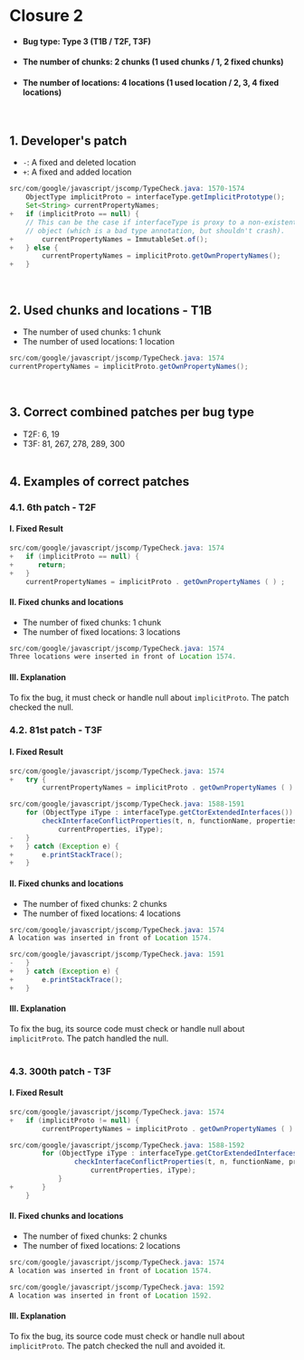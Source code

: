 # Closure 2
* <h4>Bug type: Type 3 (T1B / T2F, T3F)</h4>
* <h4>The number of chunks: 2 chunks (1 used chunks / 1, 2 fixed chunks)</h4>
* <h4>The number of locations: 4 locations (1 used location / 2, 3, 4 fixed locations)</h4>
<br>

## 1. Developer's patch
* `-`: A fixed and deleted location
* `+`: A fixed and added location
```java
src/com/google/javascript/jscomp/TypeCheck.java: 1570-1574
    ObjectType implicitProto = interfaceType.getImplicitPrototype();
    Set<String> currentPropertyNames;
+   if (implicitProto == null) {
    // This can be the case if interfaceType is proxy to a non-existent
    // object (which is a bad type annotation, but shouldn't crash).
+       currentPropertyNames = ImmutableSet.of();
+   } else {
        currentPropertyNames = implicitProto.getOwnPropertyNames();
+   }
```
<br>

## 2. Used chunks and locations - T1B
* The number of used chunks: 1 chunk
* The number of used locations: 1 location
```java
src/com/google/javascript/jscomp/TypeCheck.java: 1574
currentPropertyNames = implicitProto.getOwnPropertyNames();
```
<br>

## 3. Correct combined patches per bug type
* T2F: 6, 19
* T3F: 81, 267, 278, 289, 300
<br><br>

## 4. Examples of correct patches
### 4.1. 6th patch - T2F
#### I. Fixed Result
```java
src/com/google/javascript/jscomp/TypeCheck.java: 1574
+   if (implicitProto == null) { 
+      return; 
+   } 
    currentPropertyNames = implicitProto . getOwnPropertyNames ( ) ;
```

#### II. Fixed chunks and locations
* The number of fixed chunks: 1 chunk
* The number of fixed locations: 3 locations
```java
src/com/google/javascript/jscomp/TypeCheck.java: 1574
Three locations were inserted in front of Location 1574.
```

#### III. Explanation
To fix the bug, it must check or handle null about ```implicitProto```. The patch checked the null. 
<br>

### 4.2. 81st patch - T3F
#### I. Fixed Result
```java
src/com/google/javascript/jscomp/TypeCheck.java: 1574
+   try { 
        currentPropertyNames = implicitProto . getOwnPropertyNames ( ) ;
```

```java
src/com/google/javascript/jscomp/TypeCheck.java: 1588-1591
    for (ObjectType iType : interfaceType.getCtorExtendedInterfaces()) {
        checkInterfaceConflictProperties(t, n, functionName, properties,
            currentProperties, iType);
-   }
+   } catch (Exception e) { 
+       e.printStackTrace(); 
+   }
```

#### II. Fixed chunks and locations
* The number of fixed chunks: 2 chunks
* The number of fixed locations: 4 locations
```java
src/com/google/javascript/jscomp/TypeCheck.java: 1574
A location was inserted in front of Location 1574.
```

```java
src/com/google/javascript/jscomp/TypeCheck.java: 1591
-   }
+   } catch (Exception e) { 
+       e.printStackTrace(); 
+   }
```

#### III. Explanation
To fix the bug, its source code must check or handle null about ```implicitProto```. The patch handled the null.
<br><br>

### 4.3. 300th patch - T3F
#### I. Fixed Result
```java
src/com/google/javascript/jscomp/TypeCheck.java: 1574
+   if (implicitProto != null) {  
        currentPropertyNames = implicitProto . getOwnPropertyNames ( ) ;
```

```java
src/com/google/javascript/jscomp/TypeCheck.java: 1588-1592
        for (ObjectType iType : interfaceType.getCtorExtendedInterfaces()) {
                checkInterfaceConflictProperties(t, n, functionName, properties,
                    currentProperties, iType);
            }
+       }  
    }
```

#### II. Fixed chunks and locations
* The number of fixed chunks: 2 chunks
* The number of fixed locations: 2 locations
```java
src/com/google/javascript/jscomp/TypeCheck.java: 1574
A location was inserted in front of Location 1574.
```

```java
src/com/google/javascript/jscomp/TypeCheck.java: 1592
A location was inserted in front of Location 1592.
```

#### III. Explanation
To fix the bug, its source code must check or handle null about ```implicitProto```. The patch checked the null and avoided it. 
<br><br>

